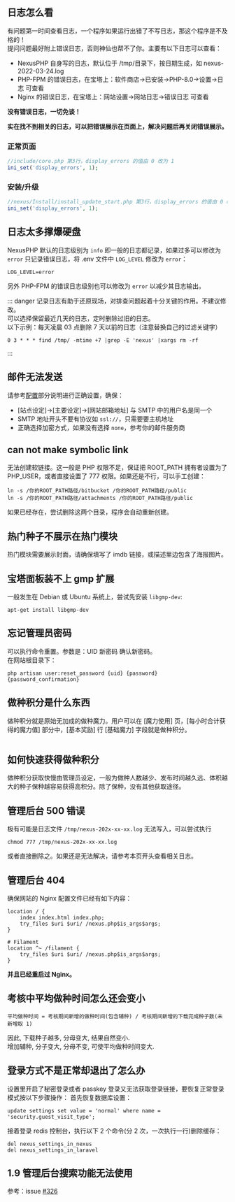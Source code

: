 <ArticleTopAd></ArticleTopAd>

## 日志怎么看

有问题第一时间查看日志，一个程序如果运行出错了不写日志，那这个程序是不及格的！  
提问问题最好附上错误日志，否则神仙也帮不了你。主要有以下日志可以查看：  
- NexusPHP 自身写的日志，默认位于 /tmp/目录下，按日期生成，如 nexus-2022-03-24.log
- PHP-FPM 的错误日志，在宝塔上：软件商店->已安装->PHP-8.0->设置->日志 可查看
- Nginx 的错误日志，在宝塔上：网站设置->网站日志->错误日志 可查看

**没有错误日志，一切免谈！**
<img :src="$withBase('/images/show-the-error-log.jpg')">

**实在找不到相关的日志，可以把错误展示在页面上，解决问题后再关闭错误展示。**
### 正常页面
```php
//include/core.php 第3行，display_errors 的值由 0 改为 1
ini_set('display_errors', 1);
```

### 安装/升级
```php
//nexus/Install/install_update_start.php 第3行，display_errors 的值由 0 改为 1
ini_set('display_errors', 1);
```

## 日志太多撑爆硬盘
NexusPHP 默认的日志级别为 `info` 即一般的日志都记录，如果过多可以修改为 `error` 只记录错误日志，将 .env 文件中 `LOG_LEVEL` 修改为 `error`：
```
LOG_LEVEL=error
```
另外 PHP-FPM 的错误日志级别也可以修改为 `error` 以减少其日志输出。

::: danger
记录日志有助于还原现场，对排查问题起着十分关键的作用。不建议修改。  
可以选择保留最近几天的日志，定时删除过旧的日志。  
以下示例：每天凌晨 03 点删除 7 天以前的日志（注意替换自己的过滤关键字）

```
0 3 * * * find /tmp/ -mtime +7 |grep -E 'nexus' |xargs rm -rf
```
:::

## 邮件无法发送

请参考[配置](./configuration.md#smtp-设定)部分说明进行正确设置，确保：

- [站点设定]->[主要设定]->[网站邮箱地址] 与 SMTP 中的用户名是同一个
- SMTP 地址开头不要有协议如 `ssl://`，只需要要主机地址
- 正确选择加密方式，如果没有选择 `none`，参考你的邮件服务商

## can not make symbolic link

无法创建软链接。这一般是 PHP 权限不足，保证把 ROOT_PATH 拥有者设置为了 PHP_USER，或者直接设置了 777 权限。如果还是不行，可以手工创建：
```
ln -s /你的ROOT_PATH路径/bitbucket /你的ROOT_PATH路径/public
ln -s /你的ROOT_PATH路径/attachments /你的ROOT_PATH路径/public
```

如果已经存在，尝试删除这两个目录，程序会自动重新创建。

## 热门种子不展示在热门模块

热门模块需要展示封面，请确保填写了 imdb 链接，或描述里边包含了海报图片。

## 宝塔面板装不上 gmp 扩展

一般发生在 Debian 或 Ubuntu 系统上，尝试先安装 `libgmp-dev`: 
```
apt-get install libgmp-dev
```

## 忘记管理员密码

可以执行命令重置。参数是：UID 新密码 确认新密码。  
在网站根目录下：
```
php artisan user:reset_password {uid} {password} {password_confirmation}
```

## 做种积分是什么东西

做种积分就是原始无加成的做种魔力。用户可以在 [魔力使用] 页，[每小时合计获得的魔力值] 部分中，[基本奖励] 行 [基础魔力] 字段就是做种积分。

<img :src="$withBase('/images/seed_points.png')">

## 如何快速获得做种积分

做种积分获取快慢由管理员设定，一般为做种人数越少、发布时间越久远、体积越大的种子保种越容易获得高积分。除了保种，没有其他获取途径。

## 管理后台 500 错误
极有可能是日志文件 `/tmp/nexus-202x-xx-xx.log` 无法写入，可以尝试执行 
```
chmod 777 /tmp/nexus-202x-xx-xx.log
```
或者直接删除之。如果还是无法解决，请参考本页开头查看相关日志。

## 管理后台 404
确保网站的 Nginx 配置文件已经有如下内容：
```
location / {
    index index.html index.php;
    try_files $uri $uri/ /nexus.php$is_args$args;
}

# Filament
location ^~ /filament {
    try_files $uri $uri/ /nexus.php$is_args$args;
}
```
**并且已经重启过 Nginx。**

## 考核中平均做种时间怎么还会变小
```
平均做种时间 = 考核期间新增的做种时间(包含辅种) / 考核期间新增的下载完成种子数(未新增取 1)
```

因此, 下载种子越多, 分母变大, 结果自然变小.  
增加辅种, 分子变大, 分母不变, 可使平均做种时间变大.

## 登录方式不是正常却退出了怎么办

设置里开启了秘密登录或者 passkey 登录又无法获取登录链接，要恢复正常登录模式按以下步骤操作：
首先恢复数据库设置：  
```
update settings set value = 'normal' where name = 'security.guest_visit_type';
```
接着登录 redis 控制台，执行以下 2 个命令(分 2 次，一次执行一行)删除缓存：
```
del nexus_settings_in_nexus
del nexus_settings_in_laravel
```

## 1.9 管理后台搜索功能无法使用

参考：issue [#326](https://github.com/xiaomlove/nexusphp/issues/326)